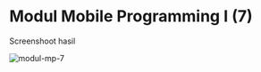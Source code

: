 # Modul Mobile Programming I (7)

Screenshoot hasil

![modul-mp-7](https://user-images.githubusercontent.com/68887223/229430272-6c49bfde-03ce-423d-831b-5f902d85d847.png)

